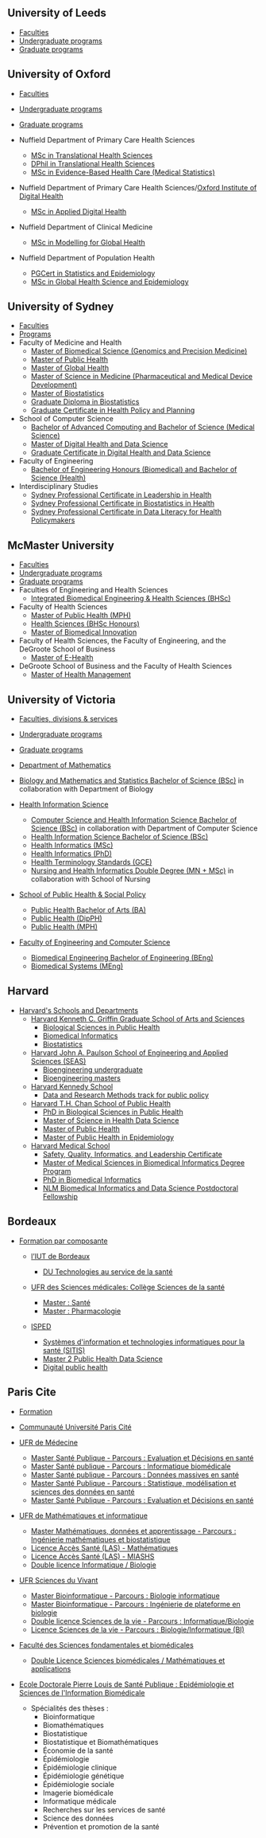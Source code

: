 ## University of Leeds 
- [Faculties](https://www.ox.ac.uk/about/divisions-and-departments)
- [Undergraduate programs](https://www.ox.ac.uk/admissions/undergraduate/courses/course-listing)
- [Graduate programs](https://www.ox.ac.uk/admissions/graduate/courses/courses-by-department)

## University of Oxford 
- [Faculties](https://www.leeds.ac.uk/about/doc/faculties-contacts)
- [Undergraduate programs](https://courses.leeds.ac.uk/course-search/undergraduate-courses)
- [Graduate programs](https://courses.leeds.ac.uk/course-search/masters-courses)
  
- Nuffield Department of Primary Care Health Sciences

  - [MSc in Translational Health Sciences](https://www.ox.ac.uk/admissions/graduate/courses/msc-translational-health-sciences)
  - [DPhil in Translational Health Sciences](https://www.ox.ac.uk/admissions/graduate/courses/dphil-translational-health-sciences)
  - [MSc in Evidence-Based Health Care (Medical Statistics)](https://www.ox.ac.uk/admissions/graduate/courses/msc-evidence-based-health-care-medical-statistics )

- Nuffield Department of Primary Care Health Sciences/[Oxford Institute of Digital Health](https://www.phc.ox.ac.uk/research/institutes-units/oxford-institute-of-digital-health)
  - [MSc in Applied Digital Health](https://www.ox.ac.uk/admissions/graduate/courses/msc-applied-digital-health)

- Nuffield Department of Clinical Medicine
  - [MSc in Modelling for Global Health](https://www.ox.ac.uk/admissions/graduate/courses/msc-modelling-for-global-health)

- Nuffield Department of Population Health
  - [PGCert in Statistics and Epidemiology](https://www.ox.ac.uk/admissions/graduate/courses/pgcert-statistics-epidemiology)
  - [MSc in Global Health Science and Epidemiology](https://www.ox.ac.uk/admissions/graduate/courses/msc-global-health-science-and-epidemiology   )

## University of Sydney 
- [Faculties](https://www.sydney.edu.au/about-us/faculties-and-schools.html)
- [Programs](https://www.sydney.edu.au/courses/search.html?search-type=course&years=2024)
- Faculty of Medicine and Health
  - [Master of Biomedical Science (Genomics and Precision Medicine)](https://www.sydney.edu.au/courses/courses/pc/master-of-biomedical-science-genomics-and-precision-medicine.html)
  - [Master of Public Health](https://www.sydney.edu.au/courses/courses/pc/master-of-public-health0.html)
  - [Master of Global Health](https://www.sydney.edu.au/courses/courses/pc/master-of-global-health.html)
  - [Master of Science in Medicine (Pharmaceutical and Medical Device Development)](https://www.sydney.edu.au/courses/courses/pc/master-of-science-in-medicine-pharmaceutical-and-medical-device-development.html)
  - [Master of Biostatistics](https://www.sydney.edu.au/courses/courses/pc/master-of-biostatistics.html)
  - [Graduate Diploma in Biostatistics](https://www.sydney.edu.au/courses/courses/pc/graduate-diploma-in-biostatistics.html)
  - [Graduate Certificate in Health Policy and Planning](https://www.sydney.edu.au/courses/courses/pc/graduate-certificate-in-health-policy-and-planning.html)
- School of Computer Science
  - [Bachelor of Advanced Computing and Bachelor of Science (Medical Science)](https://www.sydney.edu.au/courses/courses/uc/bachelor-of-advanced-computing-and-bachelor-of-science-medical-science.html)
  - [Master of Digital Health and Data Science](https://www.sydney.edu.au/courses/courses/pc/master-of-digital-health-and-data-science.html)
  - [Graduate Certificate in Digital Health and Data Science](https://www.sydney.edu.au/courses/courses/pc/graduate-certificate-in-digital-health-and-data-science.html)
- Faculty of Engineering
  - [Bachelor of Engineering Honours (Biomedical) and Bachelor of Science (Health)](https://www.sydney.edu.au/courses/courses/uc/bachelor-of-engineering-honours-biomedical-and-bachelor-of-science-health.html)
- Interdisciplinary Studies
  - [Sydney Professional Certificate in Leadership in Health](https://www.sydney.edu.au/courses/courses/pc/sydney-professional-certificate-in-leadership-in-health.html)
  - [Sydney Professional Certificate in Biostatistics in Health](https://www.sydney.edu.au/courses/courses/pc/sydney-professional-certificate-in-biostatistics-in-health.html)
  - [Sydney Professional Certificate in Data Literacy for Health Policymakers](https://www.sydney.edu.au/courses/courses/pc/sydney-professional-certificate-in-data-literacy-for-health-policymakers.html)

## McMaster University 
- [Faculties](https://discover.mcmaster.ca/faculties/)  
- [Undergraduate programs](https://future.mcmaster.ca/programs/)
- [Graduate programs](https://gs.mcmaster.ca/programs/)
- Faculties of Engineering and Health Sciences
  - [Integrated Biomedical Engineering & Health Sciences (BHSc)](https://healthsci.mcmaster.ca/education-admissions/undergraduate-health-sciences-programs/integrated-biomedical-engineering-and-health-sciences/)
- Faculty of Health Sciences
  - [Master of Public Health (MPH)](https://mph.healthsci.mcmaster.ca/)
  - [Health Sciences (BHSc Honours)](https://future.mcmaster.ca/programs/health-sciences/#tab-10)
  - [Master of Biomedical Innovation]( https://healthinnovation.mcmaster.ca/degree-programs/mbi/)
- Faculty of Health Sciences, the Faculty of Engineering, and the DeGroote School of Business 
  - [Master of E-Health](https://ehealth.mcmaster.ca/)
- DeGroote School of Business and the Faculty of Health Sciences 
  - [Master of Health Management](https://gs.mcmaster.ca/program/health-management/)

## University of Victoria

- [Faculties, divisions & services](https://www.uvic.ca/academics/faculties-schools-and-services/index.php)
- [Undergraduate programs](https://www.uvic.ca/undergraduate/programs/undergraduate-programs/faculty.php#faculty-engineeringAndComputerScience-hdr)
- [Graduate programs](https://www.uvic.ca/graduate/programs/graduate-programs/index.php)
-  [Department of Mathematics](https://www.uvic.ca/science/math-statistics/)
  
  -  [Biology and Mathematics and Statistics Bachelor of Science (BSc)](https://www.uvic.ca/undergraduate/programs/undergraduate-programs/pages/biology-and-mathematics-and-statistics.php) in collaboration with Department of Biology
     
- [Health Information Science](https://www.uvic.ca/hsd/hinf/)
  - [Computer Science and Health Information Science Bachelor of Science (BSc)](https://www.uvic.ca/undergraduate/programs/undergraduate-programs/pages/computer-science-and-health-information-science.php) in collaboration with Department of Computer Science
  - [Health Information Science Bachelor of Science (BSc)](https://www.uvic.ca/undergraduate/programs/undergraduate-programs/pages/health-information-science.php)
  - [Health Informatics (MSc)](https://www.uvic.ca/graduate/programs/graduate-programs/credential-pages/health-information-science-cred/health-informatics-msc.php)
  - [Health Informatics (PhD)](https://www.uvic.ca/graduate/programs/graduate-programs/credential-pages/health-information-science-cred/health-informatics-phd.php)
  - [Health Terminology Standards (GCE)](https://www.uvic.ca/graduate/programs/graduate-programs/credential-pages/health-information-science-cred/health-terminology-standards-gce.php)
  - [Nursing and Health Informatics Double Degree (MN + MSc)](https://www.uvic.ca/graduate/programs/graduate-programs/credential-pages/health-information-science-cred/nursing-and-health-informatics-double-degree-mn-msc.php) in collaboration with School of Nursing
- [School of Public Health & Social Policy ](https://www.uvic.ca/hsd/publichealthsocialpolicy/ ) 
  - [Public Health Bachelor of Arts (BA) ](https://www.uvic.ca/undergraduate/programs/undergraduate-programs/pages/public-health.php)
  - [Public Health (DipPH)](https://www.uvic.ca/graduate/programs/graduate-programs/credential-pages/public-health-and-social-policy-cred/public-health-dipph.php)
  - [Public Health (MPH)](https://www.uvic.ca/graduate/programs/graduate-programs/credential-pages/public-health-and-social-policy-cred/public-health-mph.php)
- [Faculty of Engineering and Computer Science](https://www.uvic.ca/graduate/programs/graduate-programs/pages/biomedical-engineering.php)
  - [Biomedical Engineering Bachelor of Engineering (BEng)](https://www.uvic.ca/undergraduate/programs/undergraduate-programs/pages/biomedical-engineering.php)
  - [Biomedical Systems (MEng)](https://www.uvic.ca/graduate/programs/graduate-programs/credential-pages/biomedical-engineering-cred/biomedical-systems-meng.php)


## Harvard
- [Harvard's Schools and Departments](https://hr.harvard.edu/harvards-schools-and-departments) 
  - [Harvard Kenneth C. Griffin Graduate School of Arts and Sciences](https://gsas.harvard.edu/programs?f%5B0%5D=areas_of_study%3A50&f%5B1%5D=areas_of_study%3A173&f%5B2%5D=areas_of_study%3A174&f%5B3%5D=areas_of_study%3A175&f%5B4%5D=areas_of_study%3A177&f%5B5%5D=areas_of_study%3A178
) 
    - [Biological Sciences in Public Health](https://gsas.harvard.edu/program/biological-sciences-public-health)
    - [Biomedical Informatics](https://gsas.harvard.edu/program/biomedical-informatics)
    - [Biostatistics](https://gsas.harvard.edu/program/biostatistics)
  - [Harvard John A. Paulson School of Engineering and Applied Sciences (SEAS)](https://seas.harvard.edu/)
    - [Bioengineering undergraduate](https://seas.harvard.edu/bioengineering/undergraduate-program)
    - [Bioengineering masters](https://seas.harvard.edu/bioengineering/graduate-program)
  - [Harvard Kennedy School](https://www.hks.harvard.edu/educational-programs)
    - [Data and Research Methods track for public policy](https://www.hks.harvard.edu/admissions-blog/data-research-methods-track) 
  - [Harvard T.H. Chan School of Public Health](https://www.hsph.harvard.edu/about/departments/)
    - [PhD in Biological Sciences in Public Health](https://www.hsph.harvard.edu/admissions/degree-programs/doctoral-degrees/phd-in-biological-sciences-and-public-health/)
    - [Master of Science in Health Data Science](https://www.hsph.harvard.edu/health-data-science/)
    - [Master of Public Health](https://www.hsph.harvard.edu/admissions/degree-programs/master-of-public-health-45-credit/)
    - [Master of Public Health in Epidemiology](https://www.hsph.harvard.edu/admissions/degree-programs/master-of-public-health-in-epidemiology/ )
  - [Harvard Medical School](https://hms.harvard.edu/)
    - [Safety, Quality, Informatics, and Leadership Certificate](https://postgraduateeducation.hms.harvard.edu/certificate-programs/safety-quality-informatics-leadership)
    - [Master of Medical Sciences in Biomedical Informatics Degree Program](https://dbmi.hms.harvard.edu/education/masters-program)
    - [PhD in Biomedical Informatics](https://bmiphd.hms.harvard.edu//)
    - [NLM Biomedical Informatics and Data Science Postdoctoral Fellowship](https://dbmi.hms.harvard.edu/education/nlm-biomedical-informatics-data-science-postdoctoral-fellowship)

## Bordeaux
- [Formation par composante](https://formations.u-bordeaux.fr/#/par-composante)
  - [l’IUT de Bordeaux](https://www.iut.u-bordeaux.fr/general/decouvrez-liut/) 
    - [DU Technologies au service de la santé](https://www.iut.u-bordeaux.fr/general/du-technologies-au-service-de-la-sante/)
  - [UFR des Sciences médicales: Collège Sciences de la santé](https://sante.u-bordeaux.fr/Composantes/UFR-Sciences-medicales)
    - [Master : Santé](https://formations.u-bordeaux.fr/#/details-formation?type=formation&id=136)
    - [Master : Pharmacologie](https://formations.u-bordeaux.fr/#/details-formation?type=formation&id=133)
  - [ISPED](https://www.isped.u-bordeaux.fr/)
 
    - [Systèmes d'information et technologies informatiques pour la santé (SITIS)](https://www.isped.u-bordeaux.fr/FORMATION/Formations-propos%C3%A9es/Les-Masters/Master-2-Syst%C3%A8mes-dinformation-et-technologies-informatiques-pour-la-sant%C3%A9)
    - [Master 2 Public Health Data Science](https://www.isped.u-bordeaux.fr/FORMATION/Formations-propos%C3%A9es/Les-Masters/Master-2-Public-Health-Data-Science-On-site)
    - [Digital public health](https://doctorat.u-bordeaux.fr/avant-le-doctorat/graduate-programs/dph)
 




## Paris Cite

- [Formation](https://odf.u-paris.fr/fr/catalogue-des-diplomes-nationaux.html#nav) 
- [Communauté Université Paris Cité](https://u-paris.fr/les-facultes/)

  
- [UFR de Médecine](https://u-paris.fr/medecine/)
  - [Master Santé Publique - Parcours : Evaluation et Décisions en santé](https://odf.u-paris.fr/fr/offre-de-formation/master-XB/sciences-technologies-sante-STS/sante-publique-K2NDGZO3//master-sante-publique-parcours-evaluation-et-decisions-en-sante-LEIP9F3O.html)
  - [Master Santé publique - Parcours : Informatique biomédicale](https://odf.u-paris.fr/fr/offre-de-formation/master-XB/sciences-technologies-sante-STS/sante-publique-K2NDGZO3//master-sante-publique-parcours-informatique-biomedicale-K168NOR5.html)
  - [Master Santé publique - Parcours : Données massives en santé
](https://odf.u-paris.fr/fr/offre-de-formation/master-XB/sciences-technologies-sante-STS/sante-publique-K2NDGZO3//master-sante-publique-parcours-donnees-massives-en-sante-K168SJQL.html)
  - [Master Santé Publique - Parcours : Statistique, modélisation et sciences des données en santé](https://odf.u-paris.fr/fr/offre-de-formation/master-XB/sciences-technologies-sante-STS/sante-publique-K2NDGZO3//master-sante-publique-parcours-statistique-modelisation-et-sciences-des-donnees-en-sante-JS4OQ8D8.html)
  - [Master Santé Publique - Parcours : Evaluation et Décisions en santé](https://odf.u-paris.fr/fr/offre-de-formation/master-XB/sciences-technologies-sante-STS/sante-publique-K2NDGZO3//master-sante-publique-parcours-evaluation-et-decisions-en-sante-LEIP9F3O.html)
      
- [UFR de Mathématiques et informatique](https://math-info.u-paris.fr/)
  - [Master Mathématiques, données et apprentissage - Parcours : Ingénierie mathématiques et biostatistique](https://odf.u-paris.fr/fr/offre-de-formation/master-XB/sciences-technologies-sante-STS/mathematiques-donnees-et-apprentissage-K2NDJEIF//master-mathematiques-donnees-et-apprentissage-parcours-ingenierie-mathematiques-et-biostatistique-JT5O7QE9.html)
  - [Licence Accès Santé (LAS) - Mathématiques](https://odf.u-paris.fr/fr/offre-de-formation/licence-XA/sciences-technologies-sante-STS/mathematiques-K2VO7KGX//licence-acces-sante-las-mathematiques-KQQFUSF4.html)
  - [Licence Accès Santé (LAS) - MIASHS](https://odf.u-paris.fr/fr/offre-de-formation/licence-XA/sciences-technologies-sante-STS/mathematiques-et-informatique-appliquees-aux-sciences-humaines-et-sociales-miashs-K2VOC9SI//licence-acces-sante-las-miashs-KQQG06P0.html)
  - [Double licence Informatique / Biologie](https://odf.u-paris.fr/fr/offre-de-formation/double-licence-XAA/sciences-technologies-sante-STS/informatique-K44IT15H//double-licence-informatique-biologie-JRMBO7ZQ.html)
 

- [UFR Sciences du Vivant](https://u-paris.fr/sdv/)
  - [Master Bioinformatique - Parcours : Biologie informatique](https://odf.u-paris.fr/fr/offre-de-formation/master-XB/sciences-technologies-sante-STS/bio-informatique-K2VO60MU//master-bioinformatique-parcours-biologie-informatique-IJTUMHHO.html)
  - [Master Bioinformatique - Parcours : Ingénierie de plateforme en biologie](https://odf.u-paris.fr/fr/offre-de-formation/master-XB/sciences-technologies-sante-STS/bio-informatique-K2VO60MU//master-bioinformatique-parcours-ingenierie-de-plateforme-en-biologie-JS0EW8X6.html)
  - [Double licence Sciences de la vie - Parcours : Informatique/Biologie](https://odf.u-paris.fr/fr/offre-de-formation/double-licence-XAA/sciences-technologies-sante-STS/sciences-de-la-vie-KJWRGQN1//double-licence-sciences-de-la-vie-parcours-informatique-biologie-KJWRHYNK.html)
  - [Licence Sciences de la vie - Parcours : Biologie/Informatique (BI)](https://odf.u-paris.fr/fr/offre-de-formation/licence-XA/sciences-technologies-sante-STS/sciences-de-la-vie-K2VOD4MO//licence-sciences-de-la-vie-parcours-biologie-informatique-bi-JRM9ZHZ9.html)

- [Faculté des Sciences fondamentales et biomédicales](https://biomedicale.u-paris.fr/) 
  - [Double Licence Sciences biomédicales / Mathématiques et applications](https://odf.u-paris.fr/fr/offre-de-formation/double-licence-XAA/sciences-technologies-sante-STS/sciences-biomedicales-KIU43QFF.html)
 

- [Ecole Doctorale Pierre Louis de Santé Publique : Epidémiologie et Sciences de l'Information Biomédicale](https://ed393.sorbonne-universite.fr/lecole-doctorale-393/presentation-de-led-393)
  - Spécialités des thèses :
    - Bioinformatique
    - Biomathématiques
    - Biostatistique
    - Biostatistique et Biomathématiques
    - Économie de la santé
    - Épidémiologie
    - Épidémiologie clinique
    - Épidémiologie génétique
    - Épidémiologie sociale
    - Imagerie biomédicale
    - Informatique médicale
    - Recherches sur les services de santé
    - Science des données
    - Prévention et promotion de la santé 

